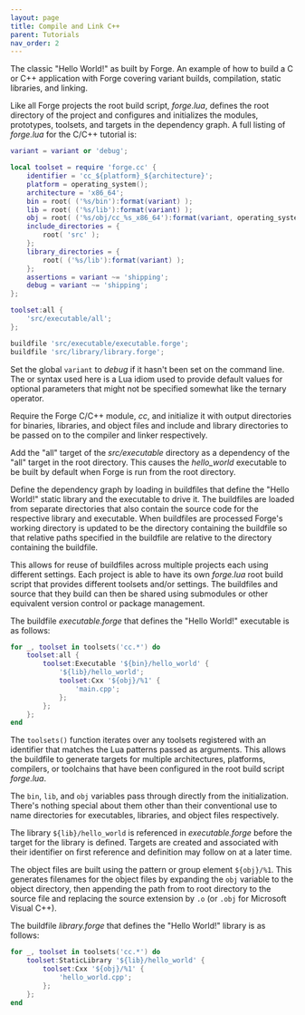 ```yaml
---
layout: page
title: Compile and Link C++
parent: Tutorials
nav_order: 2
---
```


The classic "Hello World!" as built by Forge.  An example of how to build a C or C++ application with Forge covering variant builds, compilation, static libraries, and linking.

Like all Forge projects the root build script, *forge.lua*, defines the root directory of the project and configures and initializes the modules, prototypes, toolsets, and targets in the dependency graph.  A full listing of *forge.lua* for the C/C++ tutorial is:

~~~lua
variant = variant or 'debug';

local toolset = require 'forge.cc' {
    identifier = 'cc_${platform}_${architecture}';
    platform = operating_system();
    architecture = 'x86_64';
    bin = root( ('%s/bin'):format(variant) );
    lib = root( ('%s/lib'):format(variant) );
    obj = root( ('%s/obj/cc_%s_x86_64'):format(variant, operating_system()) );
    include_directories = {
        root( 'src' );
    };
    library_directories = {
        root( ('%s/lib'):format(variant) );
    };
    assertions = variant ~= 'shipping';
    debug = variant ~= 'shipping';
};

toolset:all {
    'src/executable/all';
};

buildfile 'src/executable/executable.forge';
buildfile 'src/library/library.forge';
~~~

Set the global `variant` to *debug* if it hasn't been set on the command line.  The or syntax used here is a Lua idiom used to provide default values for optional parameters that might not be specified somewhat like the ternary operator.

Require the Forge C/C++ module, *cc*, and initialize it with output directories for binaries, libraries, and object files and include and library directories to be passed on to the compiler and linker respectively.

Add the "all" target of the *src/executable* directory as a dependency of the "all" target in the root directory.  This causes the *hello_world* executable to be built by default when Forge is run from the root directory.

Define the dependency graph by loading in buildfiles that define the "Hello World!" static library and the executable to drive it.  The buildfiles are loaded from separate directories that also contain the source code for the respective library and executable.  When buildfiles are processed Forge's working directory is updated to be the directory containing the buildfile so that relative paths specified in the buildfile are relative to the directory containing the buildfile.

This allows for reuse of buildfiles across multiple projects each using different settings.  Each project is able to have its own *forge.lua* root build script that provides different toolsets and/or settings.  The buildfiles and source that they build can then be shared using submodules or other equivalent version control or package management.

The buildfile *executable.forge* that defines the "Hello World!" executable is as follows:

~~~lua
for _, toolset in toolsets('cc.*') do
    toolset:all {
        toolset:Executable '${bin}/hello_world' {
            '${lib}/hello_world';
            toolset:Cxx '${obj}/%1' {
                'main.cpp';
            };
        };
    };
end
~~~

The `toolsets()` function iterates over any toolsets registered with an identifier that matches the Lua patterns passed as arguments.  This allows the buildfile to generate targets for multiple architectures, platforms, compilers, or toolchains that have been configured in the root build script *forge.lua*.

The `bin`, `lib`, and `obj` variables pass through directly from the initialization.  There's nothing special about them other than their conventional use to name directories for executables, libraries, and object files respectively.

The library `${lib}/hello_world` is referenced in *executable.forge* before the target for the library is defined.  Targets are created and associated with their identifier on first reference and definition may follow on at a later time.

The object files are built using the pattern or group element `${obj}/%1`.  This generates filenames for the object files by expanding the `obj` variable to the object directory, then appending the path from to root directory to the source file and replacing the source extension by `.o` (or `.obj` for Microsoft Visual C++).

The buildfile *library.forge* that defines the "Hello World!" library is as follows:

~~~lua
for _, toolset in toolsets('cc.*') do
    toolset:StaticLibrary '${lib}/hello_world' {
        toolset:Cxx '${obj}/%1' {
            'hello_world.cpp';
        };
    };
end
~~~
